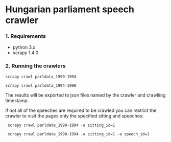 # Hungarian parliament speech crawler

### 1. Requirements
- python 3.x
- scrapy 1.4.0

### 2. Running the crawlers
    scrapy crawl parldata_1990-1994

    scrapy crawl parldata_1994-1998

The results will be exported to json files named by the crawler and crawliing timestamp.


If not all of the speeches are required to be crawled you can restrict the crawler to visit the pages only the specified sitting and speeches:

     scrapy crawl parldata_1990-1994 -a sitting_id=1

     scrapy crawl parldata_1990-1994 -a sitting_id=1 -a speech_id=1